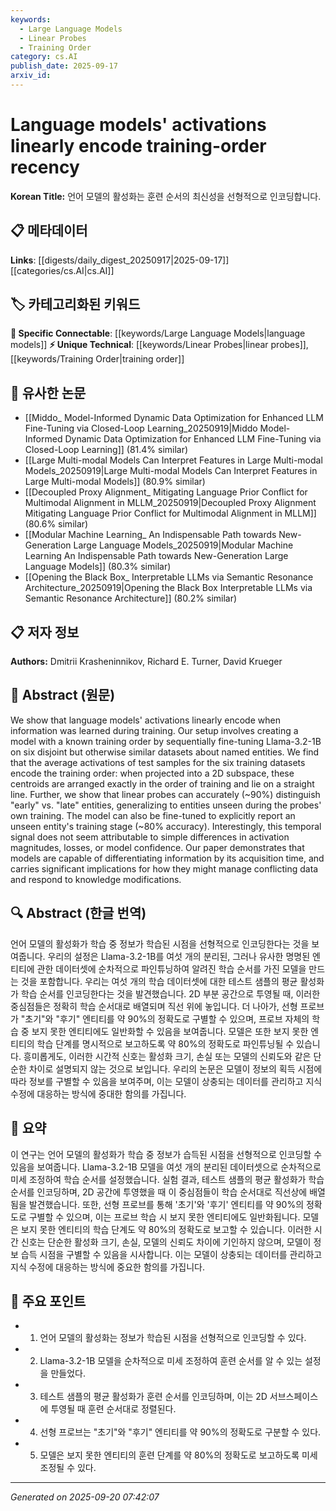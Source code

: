 ```yaml
---
keywords:
  - Large Language Models
  - Linear Probes
  - Training Order
category: cs.AI
publish_date: 2025-09-17
arxiv_id:
---
```


<!-- KEYWORD_LINKING_METADATA:
{
  "processed_timestamp": "2025-09-22 22:52:46.249033",
  "vocabulary_version": "1.0",
  "selected_keywords": [
    "Large Language Models",
    "Linear Probes",
    "Training Order"
  ],
  "rejected_keywords": [
    "Named Entities"
  ],
  "similarity_scores": {
    "Large Language Models": 0.8,
    "Linear Probes": 0.72,
    "Training Order": 0.7
  },
  "extraction_method": "AI_prompt_based",
  "budget_applied": true
}
-->

# Language models' activations linearly encode training-order recency

**Korean Title:** 언어 모델의 활성화는 훈련 순서의 최신성을 선형적으로 인코딩합니다.

## 📋 메타데이터

**Links**: [[digests/daily_digest_20250917|2025-09-17]]      [[categories/cs.AI|cs.AI]]

## 🏷️ 카테고리화된 키워드
**🔗 Specific Connectable**: [[keywords/Large Language Models|language models]]
**⚡ Unique Technical**: [[keywords/Linear Probes|linear probes]], [[keywords/Training Order|training order]]

## 🔗 유사한 논문
- [[Middo_ Model-Informed Dynamic Data Optimization for Enhanced LLM Fine-Tuning via Closed-Loop Learning_20250919|Middo Model-Informed Dynamic Data Optimization for Enhanced LLM Fine-Tuning via Closed-Loop Learning]] (81.4% similar)
- [[Large Multi-modal Models Can Interpret Features in Large Multi-modal Models_20250919|Large Multi-modal Models Can Interpret Features in Large Multi-modal Models]] (80.9% similar)
- [[Decoupled Proxy Alignment_ Mitigating Language Prior Conflict for Multimodal Alignment in MLLM_20250919|Decoupled Proxy Alignment Mitigating Language Prior Conflict for Multimodal Alignment in MLLM]] (80.6% similar)
- [[Modular Machine Learning_ An Indispensable Path towards New-Generation Large Language Models_20250919|Modular Machine Learning An Indispensable Path towards New-Generation Large Language Models]] (80.3% similar)
- [[Opening the Black Box_ Interpretable LLMs via Semantic Resonance Architecture_20250919|Opening the Black Box Interpretable LLMs via Semantic Resonance Architecture]] (80.2% similar)

## 📋 저자 정보

**Authors:** Dmitrii Krasheninnikov, Richard E. Turner, David Krueger

## 📄 Abstract (원문)

We show that language models' activations linearly encode when information
was learned during training. Our setup involves creating a model with a known
training order by sequentially fine-tuning Llama-3.2-1B on six disjoint but
otherwise similar datasets about named entities. We find that the average
activations of test samples for the six training datasets encode the training
order: when projected into a 2D subspace, these centroids are arranged exactly
in the order of training and lie on a straight line. Further, we show that
linear probes can accurately (~90%) distinguish "early" vs. "late" entities,
generalizing to entities unseen during the probes' own training. The model can
also be fine-tuned to explicitly report an unseen entity's training stage (~80%
accuracy). Interestingly, this temporal signal does not seem attributable to
simple differences in activation magnitudes, losses, or model confidence. Our
paper demonstrates that models are capable of differentiating information by
its acquisition time, and carries significant implications for how they might
manage conflicting data and respond to knowledge modifications.

## 🔍 Abstract (한글 번역)

언어 모델의 활성화가 학습 중 정보가 학습된 시점을 선형적으로 인코딩한다는 것을 보여줍니다. 우리의 설정은 Llama-3.2-1B를 여섯 개의 분리된, 그러나 유사한 명명된 엔티티에 관한 데이터셋에 순차적으로 파인튜닝하여 알려진 학습 순서를 가진 모델을 만드는 것을 포함합니다. 우리는 여섯 개의 학습 데이터셋에 대한 테스트 샘플의 평균 활성화가 학습 순서를 인코딩한다는 것을 발견했습니다. 2D 부분 공간으로 투영될 때, 이러한 중심점들은 정확히 학습 순서대로 배열되며 직선 위에 놓입니다. 더 나아가, 선형 프로브가 "초기"와 "후기" 엔티티를 약 90%의 정확도로 구별할 수 있으며, 프로브 자체의 학습 중 보지 못한 엔티티에도 일반화할 수 있음을 보여줍니다. 모델은 또한 보지 못한 엔티티의 학습 단계를 명시적으로 보고하도록 약 80%의 정확도로 파인튜닝될 수 있습니다. 흥미롭게도, 이러한 시간적 신호는 활성화 크기, 손실 또는 모델의 신뢰도와 같은 단순한 차이로 설명되지 않는 것으로 보입니다. 우리의 논문은 모델이 정보의 획득 시점에 따라 정보를 구별할 수 있음을 보여주며, 이는 모델이 상충되는 데이터를 관리하고 지식 수정에 대응하는 방식에 중대한 함의를 가집니다.

## 📝 요약

이 연구는 언어 모델의 활성화가 학습 중 정보가 습득된 시점을 선형적으로 인코딩할 수 있음을 보여줍니다. Llama-3.2-1B 모델을 여섯 개의 분리된 데이터셋으로 순차적으로 미세 조정하여 학습 순서를 설정했습니다. 실험 결과, 테스트 샘플의 평균 활성화가 학습 순서를 인코딩하며, 2D 공간에 투영했을 때 이 중심점들이 학습 순서대로 직선상에 배열됨을 발견했습니다. 또한, 선형 프로브를 통해 '초기'와 '후기' 엔티티를 약 90%의 정확도로 구별할 수 있으며, 이는 프로브 학습 시 보지 못한 엔티티에도 일반화됩니다. 모델은 보지 못한 엔티티의 학습 단계도 약 80%의 정확도로 보고할 수 있습니다. 이러한 시간 신호는 단순한 활성화 크기, 손실, 모델의 신뢰도 차이에 기인하지 않으며, 모델이 정보 습득 시점을 구별할 수 있음을 시사합니다. 이는 모델이 상충되는 데이터를 관리하고 지식 수정에 대응하는 방식에 중요한 함의를 가집니다.

## 🎯 주요 포인트

- 1. 언어 모델의 활성화는 정보가 학습된 시점을 선형적으로 인코딩할 수 있다.

- 2. Llama-3.2-1B 모델을 순차적으로 미세 조정하여 훈련 순서를 알 수 있는 설정을 만들었다.

- 3. 테스트 샘플의 평균 활성화가 훈련 순서를 인코딩하며, 이는 2D 서브스페이스에 투영될 때 훈련 순서대로 정렬된다.

- 4. 선형 프로브는 "초기"와 "후기" 엔티티를 약 90%의 정확도로 구분할 수 있다.

- 5. 모델은 보지 못한 엔티티의 훈련 단계를 약 80%의 정확도로 보고하도록 미세 조정될 수 있다.

---

*Generated on 2025-09-20 07:42:07*
